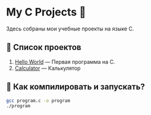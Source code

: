 # My C Projects 🚀

Здесь собраны мои учебные проекты на языке C.

## 📂 Список проектов

1. [Hello World](helloworld/helloworld.c) — Первая программа на C.
2. [Calculator](calculator/calculator.c) — Калькулятор
## 🔧 Как компилировать и запускать?

```bash
gcc program.c -o program
./program